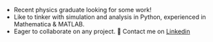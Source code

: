 <!--
archiearmstrong/archiearmstrong/README.md is a special file because it will appear on archiearmstrong's GitHub profile unless it doesn't.
-->

- Recent physics graduate looking for some work!
- Like to tinker with simulation and analysis in Python, experienced in Mathematica & MATLAB.
- Eager to collaborate on any project. 👀
  Contact me on [Linkedin](https://www.linkedin.com/in/archiearmstrong)
